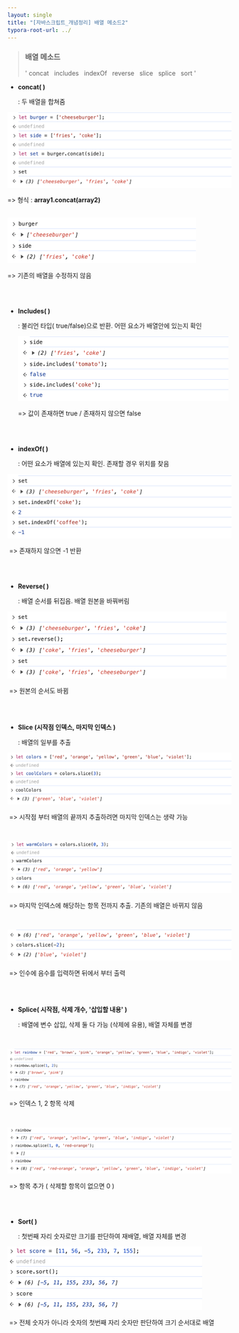 ```yaml
---
layout: single
title: "[자바스크립트_개념정리] 배열 메소드2"
typora-root-url: ../
---
```






> ### 배열 메소드
>
> 
>
> '  concat &nbsp; includes &nbsp; indexOf &nbsp; reverse &nbsp; slice &nbsp; splice &nbsp; sort  '









- **concat( )**        

  

  :  두 배열을 합쳐줌
  
     

 <img src="/images/2024-03-04-array2/image-20240304234930183.png" alt="image-20240304234930183" style="zoom:50%;" />

=>   형식 :  **array1.concat(array2)**

<br>

 <img src="/images/2024-03-04-array2/image-20240304235222077.png" alt="image-20240304235222077" style="zoom:50%;" />

=>  기존의 배열을 수정하지 않음

<br>

<br>

- **Includes( )**

   
   
   :   불리언 타입( true/false)으로 반환.  어떤 요소가 배열안에 있는지 확인

  

   <img src="/images/2024-03-04-array2/image-20240304235811337.png" alt="image-20240304235811337" style="zoom:50%;" />

  => 값이 존재하면 true  /  존재하지 않으면 false

<br>

<br>

- **indexOf( )**

    
    
    :   어떤 요소가 배열에 있는지 확인.  존재할 경우 위치를 찾음



​	<img src="/images/2024-03-04-array2/image-20240305000201219.png" alt="image-20240305000201219" style="zoom:50%;" />

​	=>  존재하지 않으면 -1 반환

<br>

<br>

- **Reverse( )** 

   
   
   :   배열 순서를 뒤집음.  배열 원본을 바꿔버림



​	<img src="/images/2024-03-04-array2/image-20240305000617243.png" alt="image-20240305000617243" style="zoom:50%;" />

​	=>  원본의 순서도 바뀜

<br>

<br>

- **Slice (시작점 인덱스, 마지막 인덱스 )**

  
  
  :   배열의 일부를 추출



​	<img src="/images/2024-03-04-array2/image-20240305001532996.png" alt="image-20240305001532996" style="zoom:50%;" />

​	=>  시작점 부터 배열의 끝까지 추출하려면 마지막 인덱스는 생략 가능

<br>

​	<img src="/images/2024-03-04-array2/image-20240305001725476.png" alt="image-20240305001725476" style="zoom:50%;" />

​	=>  마지막 인덱스에 해당하는 항목 전까지 추출.  기존의 배열은 바뀌지 않음

<br>

​	<img src="/images/2024-03-04-array2/image-20240305002053922.png" alt="image-20240305002053922" style="zoom:50%;" />

​	=> 인수에 음수를 입력하면 뒤에서 부터 출력

<br>

<br>

- **Splice( 시작점, 삭제 개수, '삽입할 내용' )** 

   

  :   배열에 변수 삽입, 삭제 둘 다 가능  (삭제에 유용),   배열 자체를 변경

  ​     



​	<img src="/images/2024-03-04-array2/image-20240305002937745.png" alt="image-20240305002937745" style="zoom:50%;" />

​	=>  인덱스 1, 2 항목 삭제

<br>

​	<img src="/images/2024-03-04-array2/image-20240305003638990.png" alt="image-20240305003638990" style="zoom:50%;" />

​	=>  항목 추가  ( 삭제할 항목이 없으면 0 )

<br>

<br>

- **Sort( )**

    
    
    :   첫번째 자리 숫자로만 크기를 판단하여 재배열,  배열 자체를 변경



​	 <img src="/images/2024-03-04-array2/image-20240305004244146.png" alt="image-20240305004244146" style="zoom:50%;" />

​	=>  전체 숫자가 아니라 숫자의 첫번째 자리 숫자만 판단하여 크기 순서대로 배열



